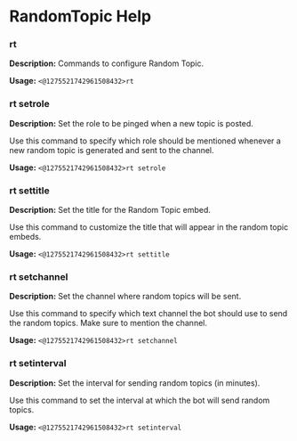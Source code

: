 # RandomTopic Help

### rt

**Description:** Commands to configure Random Topic.

**Usage:** `<@1275521742961508432>rt`

### rt setrole

**Description:** Set the role to be pinged when a new topic is posted.

Use this command to specify which role should be mentioned whenever a new random topic is generated and sent to the channel.

**Usage:** `<@1275521742961508432>rt setrole`

### rt settitle

**Description:** Set the title for the Random Topic embed.

Use this command to customize the title that will appear in the random topic embeds.

**Usage:** `<@1275521742961508432>rt settitle`

### rt setchannel

**Description:** Set the channel where random topics will be sent.

Use this command to specify which text channel the bot should use to send the random topics. Make sure to mention the channel.

**Usage:** `<@1275521742961508432>rt setchannel`

### rt setinterval

**Description:** Set the interval for sending random topics (in minutes).

Use this command to set the interval at which the bot will send random topics.

**Usage:** `<@1275521742961508432>rt setinterval`

